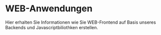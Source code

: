 # WEB-Anwendungen
Hier erhalten Sie Informationen wie Sie WEB-Frontend auf Basis unseres Backends und Javascriptbiliothken erstellen. 
